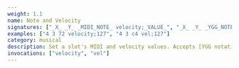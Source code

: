 ```yaml
---
weight: 1.1
name: Note and Velocity
signatures: ["_X_ _Y_ _MIDI_NOTE_ velocity;_VALUE_", "_X_ _Y_ _YGG_NOTE_ velocity;_VALUE_"]
examples: ["4 3 72 velocity;127", "4 3 c4 vel;127"]
category: musical
description: Set a slot's MIDI and velocity values. Accepts [YGG notation](#glossary-ygg-notation).
invocations: ["velocity", "vel"]
---
```

